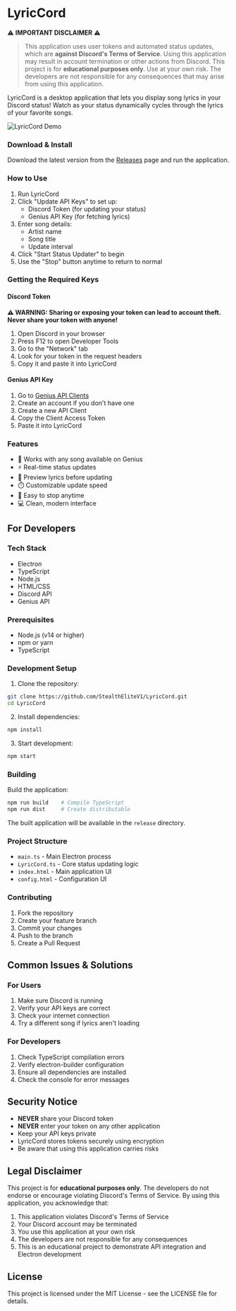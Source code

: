 # LyricCord

⚠️ **IMPORTANT DISCLAIMER** ⚠️
> This application uses user tokens and automated status updates, which are **against Discord's Terms of Service**. Using this application may result in account termination or other actions from Discord. This project is for **educational purposes only**. Use at your own risk. The developers are not responsible for any consequences that may arise from using this application.


LyricCord is a desktop application that lets you display song lyrics in your Discord status! Watch as your status dynamically cycles through the lyrics of your favorite songs.

![LyricCord Demo](https://i.imgur.com/IZs2hA1.gif)

### Download & Install
Download the latest version from the [Releases](https://github.com/YOUR_USERNAME/LyricCord/releases) page and run the application.

### How to Use
1. Run LyricCord
2. Click "Update API Keys" to set up:
   - Discord Token (for updating your status)
   - Genius API Key (for fetching lyrics)
3. Enter song details:
   - Artist name
   - Song title
   - Update interval
4. Click "Start Status Updater" to begin
5. Use the "Stop" button anytime to return to normal

### Getting the Required Keys

#### Discord Token
**⚠️ WARNING: Sharing or exposing your token can lead to account theft. Never share your token with anyone!**
1. Open Discord in your browser
2. Press F12 to open Developer Tools
3. Go to the "Network" tab
4. Look for your token in the request headers
5. Copy it and paste it into LyricCord

#### Genius API Key
1. Go to [Genius API Clients](https://genius.com/api-clients)
2. Create an account if you don't have one
3. Create a new API Client
4. Copy the Client Access Token
5. Paste it into LyricCord

### Features
- 🎵 Works with any song available on Genius
- ⚡ Real-time status updates
- 👀 Preview lyrics before updating
- ⏱️ Customizable update speed
- 🛑 Easy to stop anytime
- 💻 Clean, modern interface

## For Developers

### Tech Stack
- Electron
- TypeScript
- Node.js
- HTML/CSS
- Discord API
- Genius API

### Prerequisites
- Node.js (v14 or higher)
- npm or yarn
- TypeScript

### Development Setup
1. Clone the repository:
```bash
git clone https://github.com/StealthEliteV1/LyricCord.git
cd LyricCord
```

2. Install dependencies:
```bash
npm install
```

3. Start development:
```bash
npm start
```

### Building
Build the application:
```bash
npm run build    # Compile TypeScript
npm run dist     # Create distributable
```

The built application will be available in the `release` directory.

### Project Structure
- `main.ts` - Main Electron process
- `LyricCord.ts` - Core status updating logic
- `index.html` - Main application UI
- `config.html` - Configuration UI

### Contributing
1. Fork the repository
2. Create your feature branch
3. Commit your changes
4. Push to the branch
5. Create a Pull Request

## Common Issues & Solutions

### For Users
1. Make sure Discord is running
2. Verify your API keys are correct
3. Check your internet connection
4. Try a different song if lyrics aren't loading

### For Developers
1. Check TypeScript compilation errors
2. Verify electron-builder configuration
3. Ensure all dependencies are installed
4. Check the console for error messages

## Security Notice
- **NEVER** share your Discord token
- **NEVER** enter your token on any other application
- Keep your API keys private
- LyricCord stores tokens securely using encryption
- Be aware that using this application carries risks

## Legal Disclaimer
This project is for **educational purposes only**. The developers do not endorse or encourage violating Discord's Terms of Service. By using this application, you acknowledge that:
1. This application violates Discord's Terms of Service
2. Your Discord account may be terminated
3. You use this application at your own risk
4. The developers are not responsible for any consequences
5. This is an educational project to demonstrate API integration and Electron development

## License
This project is licensed under the MIT License - see the LICENSE file for details.
